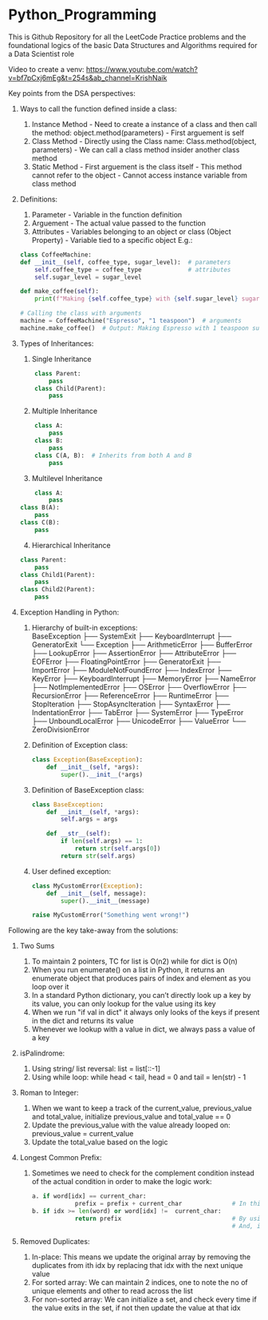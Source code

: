 # Python_Programming
This is Github Repository for all the LeetCode Practice problems and the foundational logics of the basic Data Structures and Algorithms required for a Data Scientist role

Video to create a venv: https://www.youtube.com/watch?v=bf7pCxj6mEg&t=254s&ab_channel=KrishNaik

Key points from the DSA perspectives:
1. Ways to call the function defined inside a class:
    1. Instance Method - Need to create a instance of a class and then call the method: object.method(parameters) - First arguement is self
    2. Class Method - Directly using the Class name: Class.method(object, parameters) - We can call a class method insider another class method
    3. Static Method - First arguement is the class itself - This method cannot refer to the object - Cannot access instance variable from class method

2. Definitions:
    1. Parameter - Variable in the function definition
    2. Arguement - The actual value passed to the function
    3. Attributes - Variables belonging to an object or class (Object Property) - Variable tied to a specific object 
    E.g.:
    ```python
    class CoffeeMachine:
    def __init__(self, coffee_type, sugar_level):  # parameters
        self.coffee_type = coffee_type             # attributes
        self.sugar_level = sugar_level

    def make_coffee(self):
        print(f"Making {self.coffee_type} with {self.sugar_level} sugar")

    # Calling the class with arguments
    machine = CoffeeMachine("Espresso", "1 teaspoon")  # arguments
    machine.make_coffee()  # Output: Making Espresso with 1 teaspoon sugar
    ```

3. Types of Inheritances:
    1. Single Inheritance
    ```python
        class Parent:
            pass
        class Child(Parent):
            pass
    ```

    2. Multiple Inheritance
    ```python
        class A:
            pass
        class B:
            pass
        class C(A, B):  # Inherits from both A and B
            pass
    ```
    
    3. Multilevel Inheritance
    ```python
        class A:
            pass
    class B(A):
        pass
    class C(B):
        pass
    ```

    4. Hierarchical Inheritance
    ```python
    class Parent:
        pass
    class Child1(Parent):
        pass
    class Child2(Parent):
        pass
    ```

4. Exception Handling in Python:

    1. Hierarchy of built-in exceptions:  
        BaseException
        ├── SystemExit
        ├── KeyboardInterrupt
        ├── GeneratorExit
        └── Exception
            ├── ArithmeticError
            ├── BufferError
            ├── LookupError
            ├── AssertionError
            ├── AttributeError
            ├── EOFError
            ├── FloatingPointError
            ├── GeneratorExit
            ├── ImportError
            ├── ModuleNotFoundError
            ├── IndexError
            ├── KeyError
            ├── KeyboardInterrupt
            ├── MemoryError
            ├── NameError
            ├── NotImplementedError
            ├── OSError
            ├── OverflowError
            ├── RecursionError
            ├── ReferenceError
            ├── RuntimeError
            ├── StopIteration
            ├── StopAsyncIteration
            ├── SyntaxError
            ├── IndentationError
            ├── TabError
            ├── SystemError
            ├── TypeError
            ├── UnboundLocalError
            ├── UnicodeError
            ├── ValueError
            └── ZeroDivisionError

    2. Definition of Exception class:
        ```python
        class Exception(BaseException):
            def __init__(self, *args):
                super().__init__(*args)
        ```
    
    3. Definition of BaseException class:
        ```python
        class BaseException:
            def __init__(self, *args):
                self.args = args

            def __str__(self):
                if len(self.args) == 1:
                    return str(self.args[0])
                return str(self.args)
        ```
         
    
    4. User defined exception:
        ```python
        class MyCustomError(Exception):
            def __init__(self, message):
                super().__init__(message)

        raise MyCustomError("Something went wrong!")
        ```

  

Following are the key take-away from the solutions:

1. Two Sums
    1. To maintain 2 pointers, TC for list is O(n2) while for dict is O(n)
    2. When you run enumerate() on a list in Python, it returns an enumerate object that produces pairs of index and element as you loop over it
    3. In a standard Python dictionary, you can’t directly look up a key by its value, you can only lookup for the value using its key
    4. When we run "if val in dict" it always only looks of the keys if present in the dict and returns its value
    5. Whenever we lookup with a value in dict, we always pass a value of a key

2. isPalindrome:
    1. Using string/ list reversal: list = list[::-1]
    2. Using while loop: while head < tail, head = 0 and tail = len(str) - 1

3. Roman to Integer:
    1. When we want to keep a track of the current_value, previous_value and total_value, initialize previous_value and total_value == 0
    2. Update the previous_value with the value already looped on: previous_value = current_value
    3. Update the total_value based on the logic 

4. Longest Common Prefix:
    1. Sometimes we need to check for the complement condition instead of the actual condition in order to make the logic work:
        ```python
        a. if word[idx] == current_char:
                    prefix = prefix + current_char              # In this case we check if the new char is matching with current char in first word. But the problem is we are only able to check for the current word in strs list. We cannot check this condition for all the pending words before adding the char to prefix list
        b. if idx >= len(word) or word[idx] !=  current_char:
                    return prefix                               # By using this logic we take care of the idx going out of range
                                                                # And, if the word[idx] != current_char we can stop iterating there. This enables us to stop at the right place
5. Removed Duplicates:
    1. In-place: This means we update the original array by removing the duplicates from ith idx by replacing that idx with the next unique value
    2. For sorted array: We can maintain 2 indices, one to note the no of unique elements and other to read across the list
    3. For non-sorted array: We can initialize a set, and check every time if the value exits in the set, if not then update the value at that idx
    
        